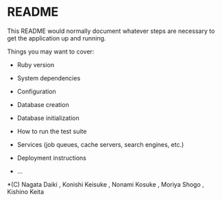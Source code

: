 # README

This README would normally document whatever steps are necessary to get the
application up and running.

Things you may want to cover:

* Ruby version

* System dependencies

* Configuration

* Database creation

* Database initialization

* How to run the test suite

* Services (job queues, cache servers, search engines, etc.)

* Deployment instructions

* ...

*(C) Nagata Daiki , Konishi Keisuke , Nonami Kosuke , Moriya Shogo , Kishino Keita
